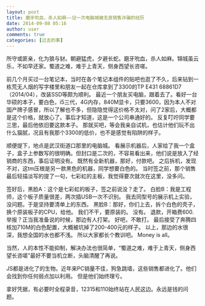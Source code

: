 ```yaml
---
layout: post
title: 磨牙吮血，杀人如麻——记一次电脑城被无良销售诈骗的经历
date: 2014-09-08 05:16
author: user
comments: true
categories: [过去的事]
---
```


所守或匪亲，化为狼与豺。朝避猛虎，夕避长蛇。磨牙吮血，杀人如麻。锦城虽云乐，不如早还家。蜀道之难，难于上青天，侧身西望长咨嗟。 

前几个月买过一台笔记本，当时在各个笔记本组件的贴吧也逛了不久，后来钻到一栋荒无人烟的写字楼里和朋友一起在仓库拿到了3300的TP E431 68861D7（2014/04），改装SSD等颇为顺利。 最近一个朋友买电脑，跟着去了。看好一台华硕的本子，要白色，i5三代，4G内存，840M显卡，只要3600，因为本人不对国产牌子感冒，所以了解也不多，但隐隐觉得这价格不太对，问了2家后，大概都是这个价格，就放心了。事后才知道，这是一个公司串通好的。 反复叮咛同学要三思，最后他依旧要这款本子。 那就买吧，等会我亲自试机，也估计他们玩不出什么猫腻，况且有我那个3300的低价，也不是感觉有陷阱的样子。

顺便提下，地点是武汉街道口那里的电脑城。 看展示机器后，人家给了我一个盒子，盒子上参数写的很明确。但封口是二次的，不容易看出来，他们说是放入了经销商的东西，事后证明没有。 既然有全新机器，那好，付款吧。 之后拆机，发现不对，这tm压根是另一款黑色的机器，同学想要白色的。 当时签之前，那个销售最后轻描淡写的提了一句，七彩虹的主板，我觉得要次就次在这里，没多问。 

签好后，黑脸A：这个是七彩虹的板子，签之前说没？走了。 白脸B：我是工程师，这个板子质量很差，两次插USB一次不识别。 我去同型号的展示机上实验，没问题。于是坚持要清单上的东西。 黑脸B：那好，你们上去，拆个白色的壳子，换个原装板子的CPU，给他。 我们不干，要原装的。 没有。 退款，开箱费600. 举报？正当我准备说的时候，那边有人打架。 好吧，不敢打。 最后接受了奔腾四核加710M的白色配置，大概被坑掉了200-400元的样子。 以上，那边的水很深，我想全国的水也都不浅。 所以大家都长个教训吧。 Money is all。 

当然，人的本性不能抑制，解决办法也很简单，“蜀道之难，难于上青天，侧身西望长咨嗟”最好不要当机立断，头脑清醒了再说。

JS都是进化了的生物。近年来PC销量不佳，狗急跳墙，这些销售都进化了。他们会找到你任何弱点加以利用。 
 但是他们始终理亏。 

拿好凭据，有必要时全程录音，12315和110始终站在人民这边。永远是钱的问题。